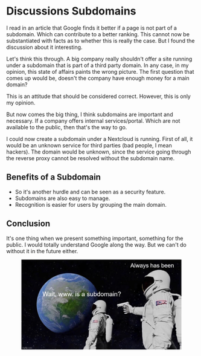 # Discussions Subdomains

I read in an article that Google finds it better if a page is not part of a subdomain. Which can contribute to a better ranking. This cannot now be substantiated with facts as to whether this is really the case. But I found the discussion about it interesting.

Let's think this through. A big company really shouldn't offer a site running under a subdomain that is part of a third party domain. In any case, in my opinion, this state of affairs paints the wrong picture. The first question that comes up would be, doesn't the company have enough money for a main domain?

This is an attitude that should be considered correct. However, this is only my opinion.

But now comes the big thing, I think subdomains are important and necessary. If a company offers internal services/portal. Which are not available to the public, then that's the way to go.

I could now create a subdomain under a Nextcloud is running. First of all, it would be an unknown service for third parties (bad people, I mean hackers). The domain would be unknown, since the service going through the reverse proxy cannot be resolved without the subdomain name.

## Benefits of a Subdomain

* So it's another hurdle and can be seen as a security feature.
* Subdomains are also easy to manage.
*   Recognition is easier for users by grouping the main domain.



## Conclusion

It's one thing when we present something important, something for the public. I would totally understand Google along the way. But we can't do without it in the future either.



<figure><img src="../../../.gitbook/assets/28pmaay4f9391.jpg" alt=""><figcaption></figcaption></figure>
